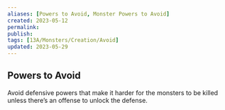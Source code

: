 ```yaml
---
aliases: [Powers to Avoid, Monster Powers to Avoid]
created: 2023-05-12
permalink: 
publish: 
tags: [13A/Monsters/Creation/Avoid]
updated: 2023-05-29
---
```


## Powers to Avoid

Avoid defensive powers that make it harder for the monsters to be killed unless there’s an offense to unlock the defense.